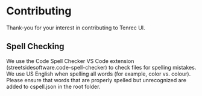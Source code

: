 # Contributing

Thank-you for your interest in contributing to Tenrec UI.

## Spell Checking

We use the  Code Spell Checker VS Code extension (streetsidesoftware.code-spell-checker) to check files for spelling mistakes. We use US English when spelling all words (for example, color vs. colour). Please ensure that words that are properly spelled but unrecognized are added to cspell.json in the root folder.
